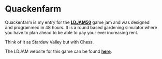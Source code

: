 # Quackenfarm

Quackenfarm is my entry for the [**LDJAM50**](https://ldjam.com/) game jam and was designed and programmed in 48 hours. It is a round based gardening simulator where you have to plan ahead to be able to pay your ever increasing rent.

Think of it as Stardew Valley but with Chess.

The LDJAM website for this game can be found [**here**](https://ldjam.com/events/ludum-dare/50/quackenfarm).
